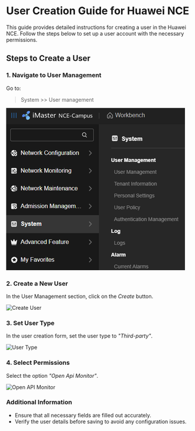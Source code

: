 # User Creation Guide for Huawei NCE

This guide provides detailed instructions for creating a user in the Huawei NCE. Follow the steps below to set up a user account with the necessary permissions.

## Steps to Create a User

### 1. Navigate to User Management

Go to:

> System >> User management

![System Navigation](../imgs/usermanagement.png)

### 2. Create a New User

In the User Management section, click on the *Create* button.

![Create User](path/to/create-user-image.png)

### 3. Set User Type

In the user creation form, set the user type to *"Third-party"*.

![User Type](path/to/user-type-image.png)

### 4. Select Permissions

Select the option *"Open Api Monitor"*.

![Open API Monitor](path/to/open-api-monitor-image.png)

### Additional Information

- Ensure that all necessary fields are filled out accurately.
- Verify the user details before saving to avoid any configuration issues.
